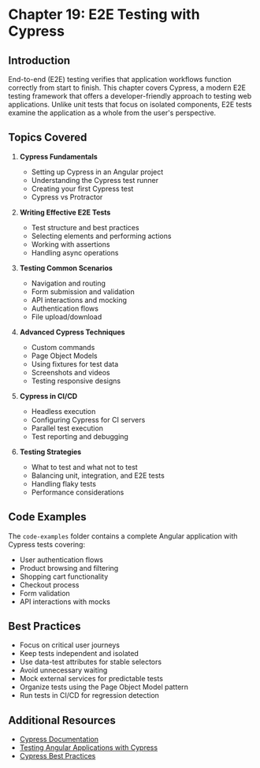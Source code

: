 # Chapter 19: E2E Testing with Cypress

## Introduction

End-to-end (E2E) testing verifies that application workflows function correctly from start to finish. This chapter covers Cypress, a modern E2E testing framework that offers a developer-friendly approach to testing web applications. Unlike unit tests that focus on isolated components, E2E tests examine the application as a whole from the user's perspective.

## Topics Covered

1. **Cypress Fundamentals**
   - Setting up Cypress in an Angular project
   - Understanding the Cypress test runner
   - Creating your first Cypress test
   - Cypress vs Protractor

2. **Writing Effective E2E Tests**
   - Test structure and best practices
   - Selecting elements and performing actions
   - Working with assertions
   - Handling async operations

3. **Testing Common Scenarios**
   - Navigation and routing
   - Form submission and validation
   - API interactions and mocking
   - Authentication flows
   - File upload/download

4. **Advanced Cypress Techniques**
   - Custom commands
   - Page Object Models
   - Using fixtures for test data
   - Screenshots and videos
   - Testing responsive designs

5. **Cypress in CI/CD**
   - Headless execution
   - Configuring Cypress for CI servers
   - Parallel test execution
   - Test reporting and debugging

6. **Testing Strategies**
   - What to test and what not to test
   - Balancing unit, integration, and E2E tests
   - Handling flaky tests
   - Performance considerations

## Code Examples

The `code-examples` folder contains a complete Angular application with Cypress tests covering:

- User authentication flows
- Product browsing and filtering
- Shopping cart functionality 
- Checkout process
- Form validation
- API interactions with mocks

## Best Practices

- Focus on critical user journeys
- Keep tests independent and isolated
- Use data-test attributes for stable selectors
- Avoid unnecessary waiting
- Mock external services for predictable tests
- Organize tests using the Page Object Model pattern
- Run tests in CI/CD for regression detection

## Additional Resources

- [Cypress Documentation](https://docs.cypress.io/)
- [Testing Angular Applications with Cypress](https://testing-angular.com/cypress-intro/)
- [Cypress Best Practices](https://docs.cypress.io/guides/references/best-practices)

